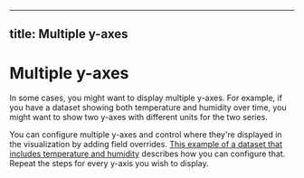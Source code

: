-----

## title: Multiple y-axes

# Multiple y-axes

In some cases, you might want to display multiple y-axes. For example, if you have a dataset showing both temperature and humidity over time, you might want to show two y-axes with different units for the two series.

You can configure multiple y-axes and control where they're displayed in the visualization by adding field overrides. [This example of a dataset that includes temperature and humidity](../../configure-overrides/#example-2-format-temperature-and-humidity) describes how you can configure that. Repeat the steps for every y-axis you wish to display.
